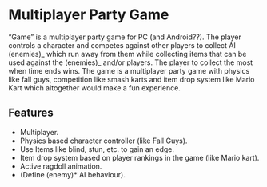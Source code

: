 # Multiplayer Party Game

“Game” is a multiplayer party game for PC (and Android??). The player controls a character and competes against other players to collect AI (enemies)_ which run away from them while collecting items that can be used against the (enemies)_ and/or players. The player to collect the most when time ends wins. The game is a multiplayer party game with physics like fall guys, competition like smash karts and item drop system like Mario Kart which altogether would make a fun experience.

## Features

-   Multiplayer.
-   Physics based character controller (like Fall Guys).
-   Use Items like blind, stun, etc. to gain an edge.
-   Item drop system based on player rankings in the game (like Mario kart).
-   Active ragdoll animation.
-   (Define (enemy)\* AI behaviour).
